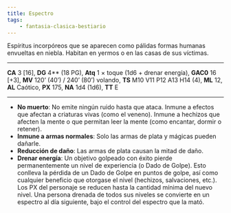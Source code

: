 ```yaml
---
title: Espectro
tags:
    - fantasia-clasica-bestiario
---
```

Espíritus incorpóreos que se aparecen como pálidas formas humanas envueltas en niebla. Habitan en yermos o en las casas de sus víctimas.
___
**CA** 3 [16], **DG** 4** (18 PG), **Atq** 1 × toque (1d6 + drenar energía), **GAC0** 16 [+3], **MV** 120’ (40’) / 240’ (80’) volando, **TS** M10 V11 P12 A13 H14 (4), **ML** 12, **AL** Caótico, **PX** 175, **NA** 1d4 (1d6), **TT** E
___
- **No muerto**: No emite ningún ruido hasta que ataca. Inmune a efectos que afectan a criaturas vivas (como el veneno). Inmune a hechizos que afecten la mente o que permitan leer la mente (como encantar, dormir o retener).
- **Inmune a armas normales**: Solo las armas de plata y mágicas pueden dañarle.
- **Reducción de daño**: Las armas de plata causan la mitad de daño.
- **Drenar energía**: Un objetivo golpeado con éxito pierde permanentemente un nivel de experiencia (o Dado de Golpe). Esto conlleva la pérdida de un Dado de Golpe en puntos de golpe, así como cualquier beneficio que otorgase el nivel (hechizos, salvaciones, etc.). Los PX del personaje se reducen hasta la cantidad mínima del nuevo nivel. Una persona drenada de todos sus niveles se convierte en un espectro al día siguiente, bajo el control del espectro que la mató.
